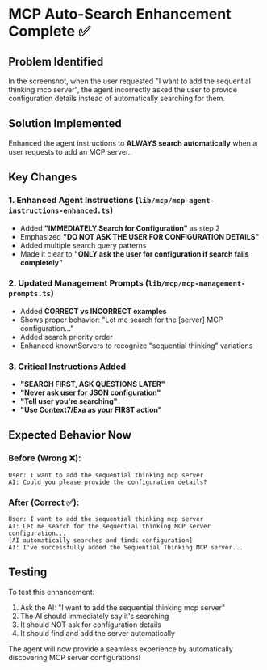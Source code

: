 # MCP Auto-Search Enhancement Complete ✅

## Problem Identified
In the screenshot, when the user requested "I want to add the sequential thinking mcp server", the agent incorrectly asked the user to provide configuration details instead of automatically searching for them.

## Solution Implemented
Enhanced the agent instructions to **ALWAYS search automatically** when a user requests to add an MCP server.

## Key Changes

### 1. Enhanced Agent Instructions (`lib/mcp/mcp-agent-instructions-enhanced.ts`)
- Added **"IMMEDIATELY Search for Configuration"** as step 2
- Emphasized **"DO NOT ASK THE USER FOR CONFIGURATION DETAILS"**
- Added multiple search query patterns
- Made it clear to **"ONLY ask the user for configuration if search fails completely"**

### 2. Updated Management Prompts (`lib/mcp/mcp-management-prompts.ts`)
- Added **CORRECT vs INCORRECT examples**
- Shows proper behavior: "Let me search for the [server] MCP configuration..."
- Added search priority order
- Enhanced knownServers to recognize "sequential thinking" variations

### 3. Critical Instructions Added
- **"SEARCH FIRST, ASK QUESTIONS LATER"**
- **"Never ask user for JSON configuration"**
- **"Tell user you're searching"**
- **"Use Context7/Exa as your FIRST action"**

## Expected Behavior Now

### Before (Wrong ❌):
```
User: I want to add the sequential thinking mcp server
AI: Could you please provide the configuration details?
```

### After (Correct ✅):
```
User: I want to add the sequential thinking mcp server
AI: Let me search for the sequential thinking MCP server configuration...
[AI automatically searches and finds configuration]
AI: I've successfully added the Sequential Thinking MCP server...
```

## Testing
To test this enhancement:
1. Ask the AI: "I want to add the sequential thinking mcp server"
2. The AI should immediately say it's searching
3. It should NOT ask for configuration details
4. It should find and add the server automatically

The agent will now provide a seamless experience by automatically discovering MCP server configurations!